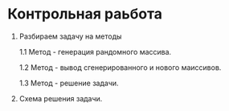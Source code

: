 # Контрольная раьбота
1. Разбираем задачу на методы
	
    1.1 Метод - генерация рандомного массива.
	
    1.2 Метод - вывод сгенерированного и нового маиссивов.
	
    1.3 Метод - решение задачи.
	
2. Схема решения задачи.